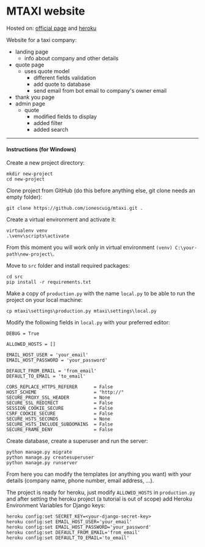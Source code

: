 # MTAXI website

Hosted on: [official page](https://www.mtaxiltd.co.uk) and [heroku](https://mtaxi.herokuapp.com)


Website for a taxi company:
- landing page
  - info about company and other details
- quote page
  - uses quote model
    - different fields validation
    - add quote to database
    - send email from bot email to company's owner email
- thank you page
- admin page
  - quote
    - modified fields to display
    - added filter
    - added search

---

#### Instructions (for Windows)

Create a new project directory:
```
mkdir new-project
cd new-project
```

Clone project from GitHub (do this before anything else, git clone needs an empty folder):
```
git clone https://github.com/ionescuig/mtaxi.git .
```

Create a virtual environment and activate it:
```
virtualenv venv
.\venv\scripts\activate
```

From this moment you will work only in virtual environment `(venv) C:\your-path\new-project\`.

Move to `src` folder and install required packages:
```
cd src
pip install -r requirements.txt
```

Make a copy of `production.py` with the name `local.py` to be able to run the project on your local machine:
```
cp mtaxi\settings\production.py mtaxi\settings\local.py
```

Modify the following fields in `local.py` with your preferred editor:
```
DEBUG = True

ALLOWED_HOSTS = []

EMAIL_HOST_USER = 'your_email'
EMAIL_HOST_PASSWORD = 'your_password'

DEFAULT_FROM_EMAIL = 'from_email'
DEFAULT_TO_EMAIL = 'to_email'

CORS_REPLACE_HTTPS_REFERER      = False
HOST_SCHEME                     = "http://"
SECURE_PROXY_SSL_HEADER         = None
SECURE_SSL_REDIRECT             = False
SESSION_COOKIE_SECURE           = False
CSRF_COOKIE_SECURE              = False
SECURE_HSTS_SECONDS             = None
SECURE_HSTS_INCLUDE_SUBDOMAINS  = False
SECURE_FRAME_DENY               = False

```

Create database, create a superuser and run the server:
```
python manage.py migrate
python manage.py createsuperuser
python manage.py runserver
```

From here you can modify the templates (or anything you want) with your details (company name, phone number, email address, ...).

The project is ready for heroku, just modify `ALLOWED_HOSTS` in `production.py` and after setting the heroku project (a tutorial is out of scope) add Heroku Environment Variables for Django keys:
```
heroku config:set SECRET_KEY=<your-django-secret-key>
heroku config:set EMAIL_HOST_USER='your_email'
heroku config:set EMAIL_HOST_PASSWORD='your_password'
heroku config:set DEFAULT_FROM_EMAIL='from_email'
heroku config:set DEFAULT_TO_EMAIL='to_email'
```
